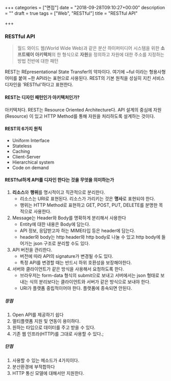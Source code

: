 +++
categories = ["면접"]
date = "2018-09-28T09:10:27+00:00"
description = ""
draft = true
tags = ["Web", "RESTful"]
title = "RESTful API"

+++
### RESTful API

> 월드 와이드 웹(World Wide Web)과 같은 분산 하이퍼미디어 시스템을 위한 **소프트웨어 아키텍처**의 한 형식으로 **자원**을 정의하고 자원에 대한 주소를 지정하는 방법 전반에 대한 패턴

REST는 REpresentational State Transfer의 약자이다. 여기에 \~ful 이라는 형용사형 어미를 붙여 \~한 API라는 표현으로 사용된다. REST의 기본 원칙을 성실히 지킨 서비스 디자인을 'RESTful'하다고 표현한다.

#### REST는 디자인 패턴인가 아키텍처인가?

아키텍처다. REST는 Resource Oriented Architecture다. API 설계의 중심에 자원(Resource) 이 있고 HTTP Method를 통해 자원을 처리하도록 설계하는 것이다.

#### REST의 6가지 원칙

* Uniform Interface
* Stateless
* Caching
* Client-Server
* Hierarchical system
* Code on demand

#### RESTful하게 API를 디자인 한다는 것을 무엇을 의미하는가

1. **리소스**와 **행위**를 명시적이고 직관적으로 분리한다.
   * 리소스는 URI로 표현된다. 리소스가 가리키는 것은 **명사**로 표현되야 한다.
   * 행위는 HTTP Method로 표현하고 GET, POST, PUT, DELETE를 분명한 목적으로 사용한다.
2. Message는 Header와 Body를 명확하게 분리해서 사용한다
   * Entity에 대한 내용은 Body에 담는다.
   * API 정보, 응답받고자 하는 MIME타입 등은 header에 담는다.
   * header와 body는 http header와 http body로 나눌 수 있고 http body에 들어가는 json 구조로 분리할 수도 있다.
3. API 버전을 관리한다.
   * 버전에 따라 API의 signature가 변경될 수도 있다.
   * 특정 API를 변경할 때는 반드시 하위 호환성을 보장해야한다.
4. 서버와 클라이언트가 같은 방식을 사용해서 요청하도록 한다.
   * 브라우저는 form-data 형식의 submit으로 보내고 서버에서는 json 형태로 보내는 식의 분리보다는 클라이언트와 서버가 같은 방식으로 보내야 한다.
   * URI가 플랫폼 중립적이어야 한다. 플랫폼에 종속되면 안된다.

##### 장점

1. Open API를 제공하기 쉽다
2. 멀티플랫폼 지원 및 연동이 용이하다.
3. 원하는 타입으로 데이터를 주고 받을 수 있다.
4. 기존 웹 인프라(HTTP)를 그대로 사용할 수 있다.;

##### 단점

1. 사용할 수 있는 메소드가 4가지이다.
2. 분산환경에 부적합하다
3. HTTP 통신 모델에 대해서만 지원한다.